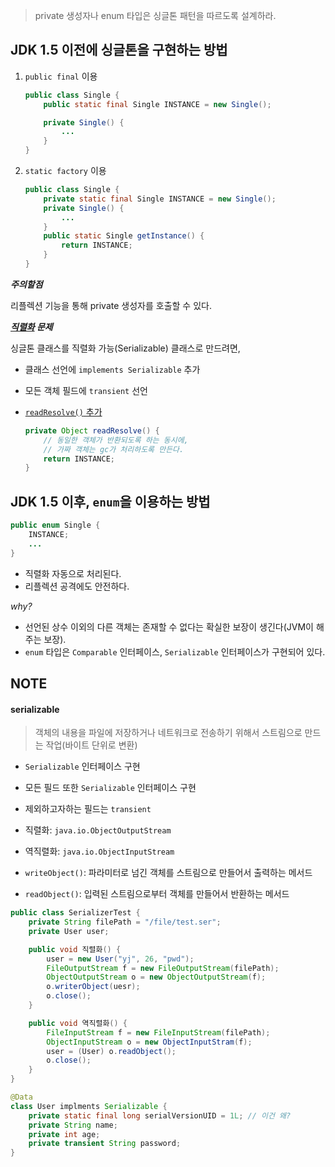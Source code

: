 > private 생성자나 enum 타입은 싱글톤 패턴을 따르도록 설계하라.

## JDK 1.5 이전에 싱글톤을 구현하는 방법

1. `public final` 이용

	```java
	public class Single {
		public static final Single INSTANCE = new Single();

		private Single() {
			...
		}
	}
	```

2. `static factory` 이용

	```java
	public class Single {
		private static final Single INSTANCE = new Single();
		private Single() {
			...
		}
		public static Single getInstance() {
			return INSTANCE;
		}
	}
	```

**_주의할점_**
 
리플렉션 기능을 통해 private 생성자를 호출할 수 있다.

**_[직렬화](#serializable) 문제_**

싱글톤 클래스를 직렬화 가능(Serializable) 클래스로 만드려면, 
- 클래스 선언에 `implements Serializable` 추가
- 모든 객체 필드에 `transient` 선언
- [`readResolve()` 추가](#item77)
	
	```java
	private Object readResolve() {
		// 동일한 객체가 반환되도록 하는 동시에,
		// 가짜 객체는 gc가 처리하도록 만든다.
		return INSTANCE;
	}
	```

## JDK 1.5 이후, `enum`을 이용하는 방법

```java
public enum Single {
	INSTANCE;
	...
}
```

- 직렬화 자동으로 처리된다.
- 리플렉션 공격에도 안전하다.

_why?_

- 선언된 상수 이외의 다른 객체는 존재할 수 없다는 확실한 보장이 생긴다(JVM이 해주는 보장).
- `enum` 타입은 `Comparable` 인터페이스, `Serializable` 인터페이스가 구현되어 있다.

## NOTE

#### serializable

> 객체의 내용을 파일에 저장하거나 네트워크로 전송하기 위해서 스트림으로 만드는 작업(바이트 단위로 변환)

- `Serializable` 인터페이스 구현 
- 모든 필드 또한 `Serializable` 인터페이스 구현
- 제외하고자하는 필드는 `transient`

- 직렬화: `java.io.ObjectOutputStream`
- 역직렬화: `java.io.ObjectInputStream`

- `writeObject()`: 파라미터로 넘긴 객체를 스트림으로 만들어서 출력하는 메서드
- `readObject()`: 입력된 스트림으로부터 객체를 만들어서 반환하는 메서드

```java
public class SerializerTest {
	private String filePath = "/file/test.ser";
	private User user;

	public void 직렬화() {
		user = new User("yj", 26, "pwd");
		FileOutputStream f = new FileOutputStream(filePath);
		ObjectOutputStream o = new ObjectOutputStream(f);
		o.writerObject(uesr);
		o.close();
	}

	public void 역직렬화() {
		FileInputStream f = new FileInputStream(filePath);
		ObjectInputStream o = new ObjectInputStram(f);
		user = (User) o.readObject();
		o.close();
	}
}

@Data
class User implments Serializable {
	private static final long serialVersionUID = 1L; // 이건 왜?
	private String name;
	private int age;
	private transient String password;
}
```


